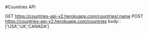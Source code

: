 #Countries API

 
 GET https://countries-api-v2.herokuapp.com/countries/:name
 POST https://countries-api-v2.herokuapp.com/countries body : ['USA','UA','CANADA']
  
